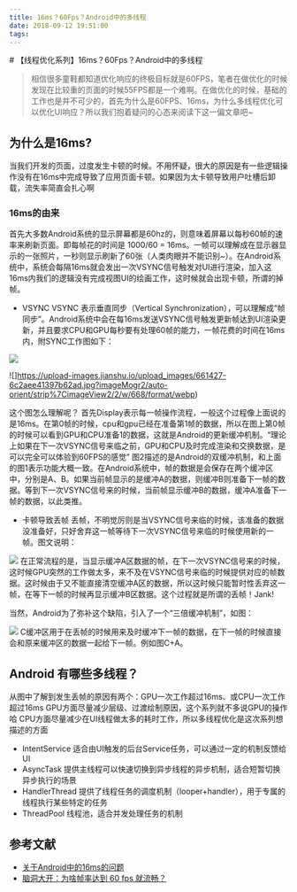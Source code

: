 ```yaml
---
title: 16ms？60Fps？Android中的多线程
date: 2018-09-12 19:51:00
tags:
---
```


﻿# 【线程优化系列】16ms？60Fps？Android中的多线程
> 相信很多童鞋都知道优化响应的终极目标就是60FPS，笔者在做优化的时候发现在比较重的页面的时候55FPS都是一个难啊。在做优化的时候，基础的工作也是并不可少的，首先为什么是60FPS、16ms，为什么多线程优化可以优化UI响应？所以我们抱着疑问的心态来阅读下这一偏文章吧~
## 为什么是16ms?
当我们开发的页面，过度发生卡顿的时候。不用怀疑，很大的原因是有一些逻辑操作没有在16ms中完成导致了应用页面卡顿。如果因为太卡顿导致用户吐槽后卸载，流失率简直会扎心啊
### 16ms的由来
首先大多数Android系统的显示屏幕都是60hz的，则意味着屏幕以每秒60帧的速率来刷新页面。即每帧花的时间是 1000/60 = 16ms。一帧可以理解成在显示器显示的一张照片，一秒则显示刷新了60张（人类肉眼并不能识别~）。在Android系统中，系统会每隔16ms就会发出一次VSYNC信号触发对UI进行渲染，加入这16ms内我们的逻辑没有完成视图UI的绘画工作，这时候就会出现卡顿，所谓的掉帧。
+ VSYNC
VSYNC 表示垂直同步（Vertical Synchronization），可以理解成“帧同步”。Android系统中会在每16ms发送VSYNC信号触发更新帧达到UI渲染更新，并且要求CPU和GPU每秒要有处理60帧的能力，一帧花费的时间在16ms内，附SYNC工作图如下：

![](https://upload-images.jianshu.io/upload_images/661427-ed0d5759d8d7e75b.jpg?imageMogr2/auto-orient/strip%7CimageView2/2/w/668/format/webp)

![]https://upload-images.jianshu.io/upload_images/661427-6c2aee41397b62ad.jpg?imageMogr2/auto-orient/strip%7CimageView2/2/w/668/format/webp)

这个图怎么理解呢？
首先Display表示每一帧操作流程，一般这个过程像上面说的是16ms。在第0帧的时候，cpu和gpu已经在准备第1帧的数据，所以在图上第0帧的时候可以看到GPU和CPU准备1的数据，这就是Android的更新缓冲机制。“理论上如果在下一次VSYNC信号来临之前，GPU和CPU及时完成渲染和交换数据，是可以完全可以体验到60FPS的感觉”
图2描述的是Android的双缓冲机制，和上面的图1表示功能大概一致。在Android系统中，帧的数据是会保存在两个缓冲区中，分别是A、B。如果当前帧显示的是缓冲A的数据，则缓冲B则准备下一帧的数据。等到下一次VSYNC信号来的时候，当前帧显示缓冲B的数据，缓冲A准备下一帧的数据，以此类推。
+ 卡顿导致丢帧
丢帧，不明觉厉则是当VSYNC信号来临的时候，该准备的数据没准备好，只好舍弃这一帧等待下一次VSYNC信号来临的时候使用新的一帧。图文说明：

![](https://upload-images.jianshu.io/upload_images/661427-79517e484fee2f7e.jpg?imageMogr2/auto-orient/strip%7CimageView2/2/w/668/format/webp)
在正常流程的是，当显示缓冲A区数据的帧，在下一次VSYNC信号来的时候，这时候GPU突然的工作做太多，来不及在VSYNC信号来临的时候提供对应的帧数据。这时候由于又不能直接清空缓冲A区的数据，所以这时候只能暂时性丢弃这一帧，在等下一帧的时候再显示缓冲B区数据。这个过程就是所谓的丢帧！Jank!

当然，Android为了弥补这个缺陷，引入了一个“三倍缓冲机制”，如图：

![](https://upload-images.jianshu.io/upload_images/661427-46cdc316ed47970f.jpg?imageMogr2/auto-orient/strip%7CimageView2/2/w/668/format/webp)
C缓冲区用于在丢帧的时候用来及时缓冲下一帧的数据，在下一帧的时候直接会和原来缓冲区的数据一起给下一帧。例如图C+A。

## Android 有哪些多线程？
从图中了解到发生丢帧的原因有两个：GPU一次工作超过16ms、或CPU一次工作超过16ms
GPU方面尽量减少层级、过渡绘制原因，这个系列就不多说GPU的操作哈
CPU方面尽量减少在UI线程做太多的耗时工作，所以多线程优化是这次系列想描述的方面
+ IntentService
适合由UI触发的后台Service任务，可以通过一定的机制反馈给UI
+ AsyncTask
提供主线程可以快速切换到异步线程的异步机制，适合短暂切换异步执行的场景
+ HandlerThread
提供了线程任务的调度机制（looper+handler），用于专属的线程执行某些特定的任务
+ ThreadPool
线程池，适合并发处理任务的机制


## 参考文献
+ [关于Android中的16ms的问题](https://www.jianshu.com/p/02800806356c)
+ [脑洞大开：为啥帧率达到 60 fps 就流畅？](https://www.jianshu.com/p/71cba1711de0)
